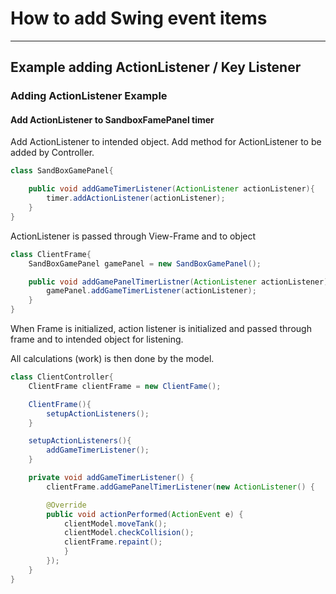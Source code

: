 # How to add Swing event items

***

## Example adding ActionListener /  Key Listener

### Adding ActionListener Example

#### Add ActionListener to SandboxFamePanel timer

Add ActionListener to intended object.
Add method for ActionListener to be added by Controller.

```java
class SandBoxGamePanel{

    public void addGameTimerListener(ActionListener actionListener){
        timer.addActionListener(actionListener);
    }
}
```

ActionListener is passed through View-Frame and to object

```java
class ClientFrame{
    SandBoxGamePanel gamePanel = new SandBoxGamePanel();

    public void addGamePanelTimerListner(ActionListener actionListener){
        gamePanel.addGameTimerListener(actionListener);
    }
}
```

When Frame is initialized, action listener is initialized and passed through frame and to intended object for listening.

All calculations (work) is then done by the model.

```java
class ClientController{
    ClientFrame clientFrame = new ClientFame();

    ClientFrame(){
        setupActionListeners();
    }

    setupActionListeners(){
        addGameTimerListener();
    }

    private void addGameTimerListener() {
        clientFrame.addGamePanelTimerListener(new ActionListener() {

        @Override
        public void actionPerformed(ActionEvent e) {
            clientModel.moveTank();
            clientModel.checkCollision();
            clientFrame.repaint();
            }
        });
    }
}
